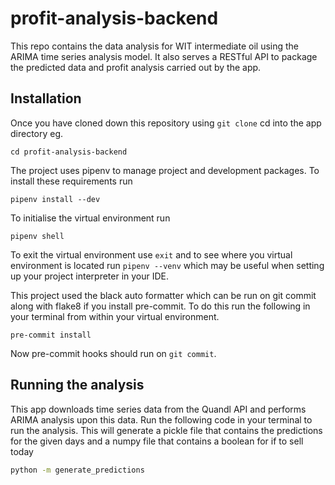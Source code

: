 # profit-analysis-backend
This repo contains the data analysis for WIT intermediate oil using the ARIMA time series analysis model. It also serves a RESTful API to package the predicted data and profit analysis carried out by the app.

## Installation
Once you have cloned down this repository using `git clone` cd into the app directory eg.

```
cd profit-analysis-backend
```

The project uses pipenv to manage project and development packages. To install these requirements run

```
pipenv install --dev
```

To initialise the virtual environment run

```
pipenv shell
```

To exit the virtual environment use `exit` and to see where you virtual environment is located run
`pipenv --venv` which may be useful when setting up your project interpreter in your IDE.

This project used the black auto formatter which can be run on git commit along with flake8 if you install pre-commit. To do this run the following in your terminal from within your virtual environment.

```
pre-commit install
```

Now pre-commit hooks should run on `git commit`.

## Running the analysis
This app downloads time series data from the Quandl API and performs ARIMA analysis upon this data. Run the following code in your terminal to run the analysis. This will generate a pickle file that contains the predictions for the given days and a numpy file that contains a boolean for if to sell today

```bash
python -m generate_predictions
```

